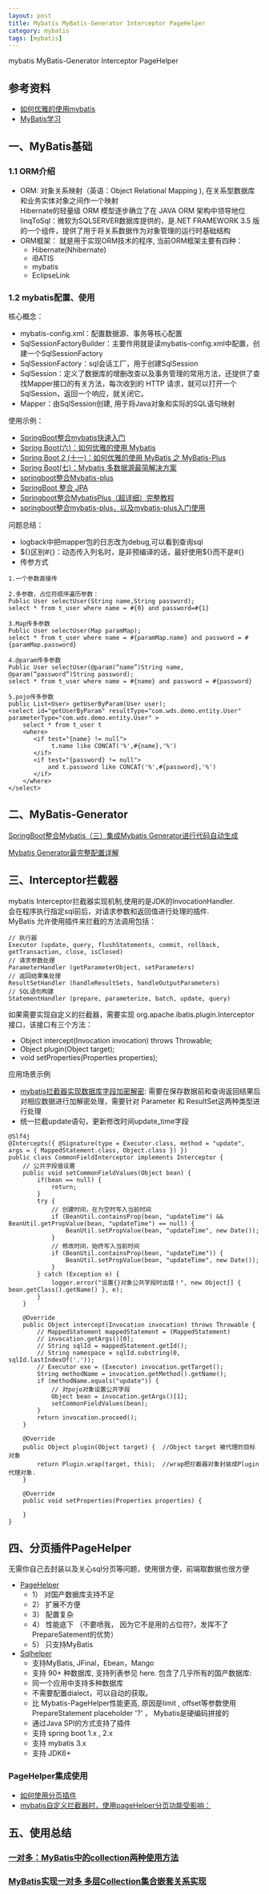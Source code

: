 ```yaml
---
layout: post
title: Mybatis MyBatis-Generator Interceptor PageHelper
category: mybatis
tags: [mybatis]
---
```


mybatis MyBatis-Generator Interceptor PageHelper

## 参考资料
- [如何优雅的使用mybatis](http://mp.weixin.qq.com/s?__biz=MzI4NDY5Mjc1Mg==&mid=2247483704&idx=1&sn=b29019ff1d1ec032979935bd94cf544c&scene=21#wechat_redirect)
- [MyBatis学习](https://www.iteye.com/blog/limingnihao-781911)

## 一、MyBatis基础
### 1.1 ORM介绍
- ORM: 对象关系映射（英语：Object Relational Mapping ), 在关系型数据库和业务实体对象之间作一个映射  
Hibernate的轻量级 ORM 模型逐步确立了在 JAVA ORM 架构中领导地位  
linqToSql：微软为SQLSERVER数据库提供的，是.NET FRAMEWORK 3.5 版的一个组件，提供了用于将关系数据作为对象管理的运行时基础结构   
- ORM框架： 就是用于实现ORM技术的程序, 当前ORM框架主要有四种：
    - Hibernate(Nhibernate)
    - iBATIS
    - mybatis
    - EclipseLink

### 1.2 mybatis配置、使用 
核心概念：  
- mybatis-config.xml：配置数据源、事务等核心配置
- SqlSessionFactoryBuilder：主要作用就是读mybatis-config.xml中配置，创建一个SqlSessionFactory
- SqlSessionFactory：sql会话工厂，用于创建SqlSession
- SqlSession：定义了数据库的增删改查以及事务管理的常用方法，还提供了查找Mapper接口的有关方法，每次收到的 HTTP 请求，就可以打开一个 SqlSession，返回一个响应，就关闭它。
- Mapper：由SqlSession创建, 用于将Java对象和实际的SQL语句映射

使用示例：  
- [SpringBoot整合mybatis快速入门](https://www.jianshu.com/p/541874714907)
- [Spring Boot(六)：如何优雅的使用 Mybatis](http://www.ityouknow.com/springboot/2016/11/06/spring-boot-mybatis.html)
- [Spring Boot 2 (十一)：如何优雅的使用 MyBatis 之 MyBatis-Plus](http://www.ityouknow.com/springboot/2019/05/14/spring-boot-mybatis-plus.html)
- [Spring Boot(七)：Mybatis 多数据源最简解决方案](http://www.ityouknow.com/springboot/2016/11/25/spring-boot-multi-mybatis.html)
- [springboot整合Mybatis-plus](https://www.cnblogs.com/leeego-123/p/10734330.html)  
- [SpringBoot 整合 JPA](https://blog.csdn.net/gongm24/article/details/90238235)  
- [Springboot整合MybatisPlus（超详细）完整教程](https://www.cnblogs.com/liuyj-top/p/12976396.html)  
- [springboot整合mybatis-plus，以及mybatis-plus入门使用](https://blog.csdn.net/zc_ad/article/details/83301911)  

问题总结：
- logback中把mapper包的日志改为debug,可以看到查询sql  
- ${}区别#{}：动态传入列名时，是非预编译的话，最好使用${}而不是#{}
- 传参方式

``` 
1.一个参数直接传

2.多参数，占位符顺序遍历参数：
Public User selectUser(String name,String password);
select * from t_user where name = #{0} and password=#{1}

3.Map传多参数
Public User selectUser(Map paramMap);
select * from t_user where name = #{paramMap.name} and password = #{paramMap.password}

4.@param传多参数
Public User selectUser(@param(“name”)String name, @param(“password”)String password);
select * from t_user where name = #{name} and password = #{password}

5.pojo传多参数
public List<User> getUserByParam(User user);
<select id="getUserByParam" resultType="com.wds.demo.entity.User" parameterType="com.wds.demo.entity.User" >
    select * from t_user t
    <where>
       <if test="{name} != null">
            t.name like CONCAT('%',#{name},'%')
       </if>
       <if test="{password} != null">
           and t.password like CONCAT('%',#{password},'%')
       </if>
    </where> 
</select> 
```

## 二、MyBatis-Generator
[SpringBoot整合Mybatis（三）集成Mybatis Generator进行代码自动生成](https://blog.csdn.net/gongm24/article/details/79882483)

[Mybatis Generator最完整配置详解](https://blog.csdn.net/testcs_dn/article/details/77881776) 

## 三、Interceptor拦截器  
mybatis Interceptor拦截器实现机制,使用的是JDK的InvocationHandler.  
会在程序执行指定sql前后，对请求参数和返回值进行处理的插件.    
MyBatis 允许使用插件来拦截的方法调用包括：    
``` 
// 执行器
Executor (update, query, flushStatements, commit, rollback, getTransaction, close, isClosed)
// 请求参数处理
ParameterHandler (getParameterObject, setParameters)
// 返回结果集处理
ResultSetHandler (handleResultSets, handleOutputParameters)
// SQL语句构建
StatementHandler (prepare, parameterize, batch, update, query)
```

如果需要实现自定义的拦截器，需要实现 org.apache.ibatis.plugin.Interceptor 接口，该接口有三个方法：  
- Object intercept(Invocation invocation) throws Throwable;
- Object plugin(Object target);
- void setProperties(Properties properties);

应用场景示例
- [mybatis拦截器实现数据库字段加密解密](https://www.jianshu.com/p/1673344f9b58): 需要在保存数据前和查询返回结果后对相应数据进行加解密处理，需要针对 Parameter 和 ResultSet这两种类型进行处理
- 统一拦截update语句，更新修改时间update_time字段

``` 
@Slf4j
@Intercepts({ @Signature(type = Executor.class, method = "update", args = { MappedStatement.class, Object.class }) })
public class CommonFieldInterceptor implements Interceptor { 
	// 公共字段值设置
	public void setCommonFieldValues(Object bean) {
		if(bean == null) {
			return;
		}
		try {
			// 创建时间，在为空时写入当前时间
			if (BeanUtil.containsProp(bean, "updateTime") && BeanUtil.getPropValue(bean, "updateTime") == null) {
				BeanUtil.setPropValue(bean, "updateTime", new Date());
			}
			// 修改时间，始终写入当前时间
			if (BeanUtil.containsProp(bean, "updateTime")) { 
				BeanUtil.setPropValue(bean, "updateTime", new Date());
			}
		} catch (Exception e) {
			logger.error("设置{}对象公共字段时出错！", new Object[] { bean.getClass().getName() }, e);
		}
	}

	@Override
	public Object intercept(Invocation invocation) throws Throwable {
		// MappedStatement mappedStatement = (MappedStatement)
		// invocation.getArgs()[0];
		// String sqlId = mappedStatement.getId();
		// String namespace = sqlId.substring(0, sqlId.lastIndexOf('.'));
		// Executor exe = (Executor) invocation.getTarget();
		String methodName = invocation.getMethod().getName();
		if (methodName.equals("update")) {
			// 对pojo对象设置公共字段
			Object bean = invocation.getArgs()[1];
			setCommonFieldValues(bean);
		}
		return invocation.proceed();
	}

	@Override
	public Object plugin(Object target) {  //Object target 被代理的目标对象
		return Plugin.wrap(target, this);  //wrap把拦截器对象封装成Plugin代理对象.
	}

	@Override
	public void setProperties(Properties properties) {

	}
}
```

## 四、分页插件PageHelper 
无需你自己去封装以及关心sql分页等问题，使用很方便，前端取数据也很方便  
- [PageHelper](https://pagehelper.github.io/docs/howtouse/) 
    - 1） 对国产数据库支持不足
    - 2） 扩展不方便
    - 3） 配置复杂
    - 4） 性能底下 （不要喷我， 因为它不是用的占位符?，发挥不了PrepareSatement的优势）
    - 5） 只支持MyBatis
- [Sqlhelper](https://github.com/fangjinuo/sqlhelper)
    - 支持MyBatis, JFinal，Ebean，Mango
    - 支持 90+ 种数据库, 支持列表参见 here. 包含了几乎所有的国产数据库:
    - 同一个应用中支持多种数据库
    - 不需要配置dialect，可以自动的获取。
    - 比 Mybatis-PageHelper性能更高, 原因是limit , offset等参数使用 PrepareStatement placeholder '?' ， Mybatis是硬编码拼接的
    - 通过Java SPI的方式支持了插件
    - 支持 spring boot 1.x , 2.x
    - 支持 mybatis 3.x
    - 支持 JDK6+

### PageHelper集成使用
- [如何使用分页插件](https://pagehelper.github.io/docs/howtouse/)  
- [mybatis自定义拦截器时，使用pageHelper分页功能受影响：](https://blog.csdn.net/qq_29653517/article/details/101515581)

## 五、使用总结
### [一对多：MyBatis中的collection两种使用方法](https://blog.csdn.net/lzxomg/article/details/89739651)

### [MyBatis实现一对多 多层Collection集合嵌套关系实现](https://blog.csdn.net/weixin_44809056/article/details/122896171)
